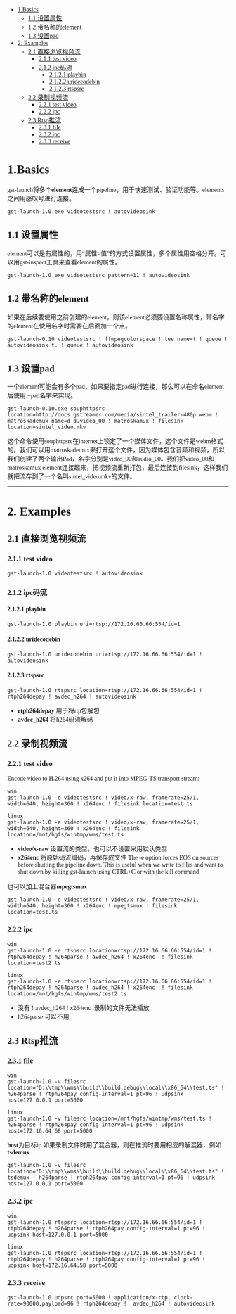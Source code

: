 
<font face="微软雅黑">

- [1.Basics](#1basics)
    - [1.1 设置属性](#11-%E8%AE%BE%E7%BD%AE%E5%B1%9E%E6%80%A7)
    - [1.2 带名称的element](#12-%E5%B8%A6%E5%90%8D%E7%A7%B0%E7%9A%84element)
    - [1.3 设置pad](#13-%E8%AE%BE%E7%BD%AEpad)
- [2. Examples](#2-examples)
    - [2.1 直接浏览视频流](#21-%E7%9B%B4%E6%8E%A5%E6%B5%8F%E8%A7%88%E8%A7%86%E9%A2%91%E6%B5%81)
        - [2.1.1 test video](#211-test-video)
        - [2.1.2 ipc码流](#212-ipc%E7%A0%81%E6%B5%81)
            - [2.1.2.1 playbin](#2121-playbin)
            - [2.1.2.2 uridecodebin](#2122-uridecodebin)
            - [2.1.2.3 rtspsrc](#2123-rtspsrc)
    - [2.2 录制视频流](#22-%E5%BD%95%E5%88%B6%E8%A7%86%E9%A2%91%E6%B5%81)
        - [2.2.1 test video](#221-test-video)
        - [2.2.2 ipc](#222-ipc)
    - [2.3 Rtsp推流](#23-rtsp%E6%8E%A8%E6%B5%81)
        - [2.3.1 file](#231-file)
        - [2.3.2 ipc](#232-ipc)
        - [2.3.3 receive](#233-receive)


# 1.Basics
gst-launch将多个**element**连成一个pipeline，用于快速测试、验证功能等。elements之间用感叹号进行连接。
```
gst-launch-1.0.exe videotestsrc ! autovideosink
```

## 1.1 设置属性
element可以是有属性的，用“属性=值”的方式设置属性，多个属性用空格分开。可以用gst-inspect工具来查看element的属性。
```
gst-launch-1.0.exe videotestsrc pattern=11 ! autovideosink
```

## 1.2 带名称的element
如果在后续要使用之前创建的element，则该element必须要设置名称属性，带名字的element在使用名字时需要在后面加一个点。
```
gst-launch-0.10 videotestsrc ! ffmpegcolorspace ! tee name=t ! queue ! autovideosink t. ! queue ! autovideosink  
```

## 1.3 设置pad
一个element可能会有多个pad，如果要指定pad进行连接，那么可以在命名element后使用.+pad名字来实现。
```
gst-launch-0.10.exe souphttpsrc location=http://docs.gstreamer.com/media/sintel_trailer-480p.webm ! matroskademux name=d d.video_00 ! matroskamux ! filesink location=sintel_video.mkv  
```
这个命令使用souphttpsrc在internet上锁定了一个媒体文件，这个文件是webm格式的。我们可以用matroskademux来打开这个文件，因为媒体包含音频和视频，所以我们创建了两个输出Pad，名字分别是video_00和audio_00。我们把video_00和matroskamux element连接起来，把视频流重新打包，最后连接到filesink，这样我们就把流存到了一个名叫sintel_video.mkv的文件。

----------------
# 2. Examples
## 2.1 直接浏览视频流
### 2.1.1 test video
```
gst-launch-1.0 videotestsrc ! autovideosink
```
### 2.1.2 ipc码流
#### 2.1.2.1 playbin
```
gst-launch-1.0 playbin uri=rtsp://172.16.66.66:554/id=1
```
#### 2.1.2.2 uridecodebin
```
gst-launch-1.0 uridecodebin uri=rtsp://172.16.66.66:554/id=1 ! autovideosink
```
#### 2.1.2.3 rtspsrc
```
gst-launch-1.0 rtspsrc location=rtsp://172.16.66.66:554/id=1 ! rtph264depay ! avdec_h264 ! autovideosink
```
* __rtph264depay__ 用于将rtp包解包
* __avdec_h264__ 将h264码流解码

## 2.2 录制视频流
### 2.2.1 test video
Encode video to H.264 using x264 and put it into MPEG-TS transport stream:
```
win
gst-launch-1.0 -e videotestsrc ! video/x-raw, framerate=25/1, width=640, height=360 ! x264enc ! filesink location=test.ts

linux
gst-launch-1.0 -e videotestsrc ! video/x-raw, framerate=25/1, width=640, height=360 ! x264enc ! filesink location=/mnt/hgfs/wintmp/wms/test.ts
```
* __video/x-raw__ 设置流的类型，也可以不设置采用默认类型
* __x264enc__ 将原始码流编码，再保存成文件
The -e option forces EOS on sources before shutting the pipeline down. This is useful when we write to files and want to shut down by killing gst-launch using CTRL+C or with the kill command

也可以加上混合器**mpegtsmux**  
```
gst-launch-1.0 -e videotestsrc ! video/x-raw, framerate=25/1, width=640, height=360 ! x264enc ! mpegtsmux ! filesink location=test.ts
```

### 2.2.2 ipc
```
win
gst-launch-1.0 -e rtspsrc location=rtsp://172.16.66.66:554/id=1 ! rtph264depay ! h264parse ! avdec_h264 ! x264enc  ! filesink location=test2.ts

linux
gst-launch-1.0 -e rtspsrc location=rtsp://172.16.66.66:554/id=1 ! rtph264depay ! h264parse ! avdec_h264 ! x264enc  ! filesink location=/mnt/hgfs/wintmp/wms/test2.ts

```
- 没有 ! avdec_h264 ! x264enc ,录制的文件无法播放
- h264parse 可以不用

## 2.3 Rtsp推流
### 2.3.1 file 
```
win
gst-launch-1.0 -v filesrc location="D:\\tmp\\wms\\build\\build.debug\\local\\x86_64\\test.ts" ! h264parse ! rtph264pay config-interval=1 pt=96 ! udpsink host=127.0.0.1 port=5000

linux
gst-launch-1.0 -v filesrc location=/mnt/hgfs/wintmp/wms/test.ts ! h264parse ! rtph264pay config-interval=1 pt=96 ! udpsink host=172.16.64.68 port=5000
```
**host**为目标ip
如果录制文件时用了混合器，则在推流时要用相应的解混器，例如**tsdemux**
```
gst-launch-1.0 -v filesrc location="D:\\tmp\\wms\\build\\build.debug\\local\\x86_64\\test.ts" ! tsdemux ! h264parse ! rtph264pay config-interval=1 pt=96 ! udpsink host=127.0.0.1 port=5000
```
### 2.3.2 ipc 
```
win
gst-launch-1.0 rtspsrc location=rtsp://172.16.66.66:554/id=1 ! rtph264depay ! h264parse ! rtph264pay config-interval=1 pt=96 ! udpsink host=127.0.0.1 port=5000

linux
gst-launch-1.0 rtspsrc location=rtsp://172.16.66.66:554/id=1 ! rtph264depay ! h264parse ! rtph264pay config-interval=1 pt=96 ! udpsink host=172.16.64.58 port=5000
```
### 2.3.3 receive
```
gst-launch-1.0 udpsrc port=5000 ! application/x-rtp, clock-rate=90000,payload=96 ! rtph264depay !  avdec_h264 ! autovideosink
```